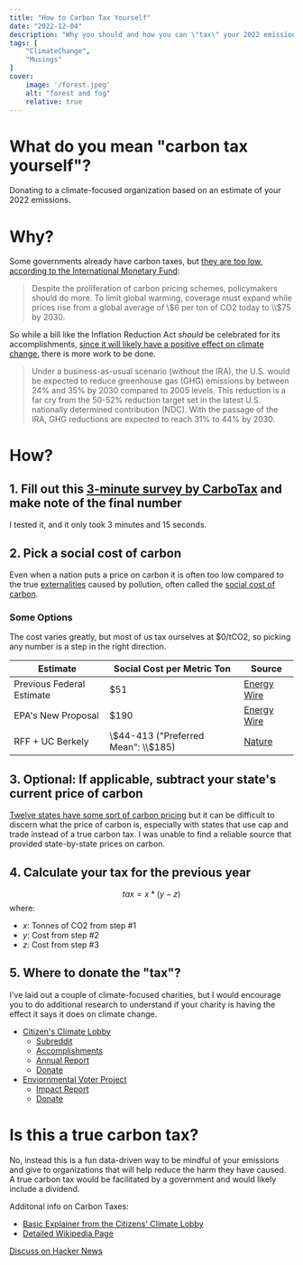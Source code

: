 ```yaml
---
title: "How to Carbon Tax Yourself"
date: "2022-12-04"
description: "Why you should and how you can \"tax\" your 2022 emissions"
tags: [
    "ClimateChange",
    "Musings"
]
cover:
    image: '/forest.jpeg'
    alt: "forest and fog"
    relative: true
---
```


# What do you mean "carbon tax yourself"?
Donating to a climate-focused organization based on an estimate of your 2022 emissions. 

# Why?

Some governments already have carbon taxes, but [they are too low, according to the International Monetary Fund](https://www.imf.org/en/Blogs/Articles/2022/07/21/blog-more-countries-are-pricing-carbon-but-emissions-are-still-too-cheap):

>Despite the proliferation of carbon pricing schemes, policymakers should do more. To limit global warming, coverage must expand while prices rise from a global average of \\$6 per ton of CO2 today to \\$75 by 2030.

So while a bill like the Inflation Reduction Act *should* be celebrated for its accomplishments, [since it will likely have a positive effect on climate change](https://www.wri.org/update/brief-summary-climate-and-energy-provisions-inflation-reduction-act-2022), there is more work to be done.

>Under a business-as-usual scenario (without the IRA), the U.S. would be expected to reduce greenhouse gas (GHG) emissions by between 24% and 35% by 2030 compared to 2005 levels. This reduction is a far cry from the 50-52% reduction target set in the latest U.S. nationally determined contribution (NDC). With the passage of the IRA, GHG reductions are expected to reach 31% to 44% by 2030.


# How?
## 1. Fill out this [3-minute survey by CarboTax](http://carbotax.org/) and make note of the final number
I tested it, and it only took 3 minutes and 15 seconds.

## 2. Pick a social cost of carbon
Even when a nation puts a price on carbon it is often too low compared to the true [externalities](https://www.investopedia.com/terms/e/externality.asp) caused by pollution, often called the [social cost of carbon](https://www.rff.org/publications/explainers/social-cost-carbon-101/). 
### Some Options
The cost varies greatly, but most of us tax ourselves at $0/tCO2, so picking any number is a step in the right direction.

| Estimate                  | Social Cost per Metric Ton | Source                                                                                                                                                                                          |
|---------------------------|------------------|-------------------------------------------------------------------------------------------------------------------------------------------------------------------------------------------------|
| Previous Federal Estimate | $51               | [Energy Wire](https://www.eenews.net/articles/epa-floats-sharply-increased-social-cost-of-carbon/#:~:text=That%20document%20estimates%20the%20social,future%20impacts%20of%20climate%20change.) |
| EPA's New Proposal        | $190              | [Energy Wire](https://www.eenews.net/articles/epa-floats-sharply-increased-social-cost-of-carbon/#:~:text=That%20document%20estimates%20the%20social,future%20impacts%20of%20climate%20change.) |
| RFF + UC Berkely          | \\$44-413 ("Preferred Mean": \\$185)          | [Nature](https://www.nature.com/articles/s41586-022-05224-9)                                                                                                                                    |
## 3. Optional: If applicable, subtract your state's current price of carbon
[Twelve states have some sort of carbon pricing](https://www.c2es.org/document/us-state-carbon-pricing-policies/#:~:text=Those%20states%20are%20California%20and,Greenhouse%20Gas%20Initiative%20(RGGI).) but it can be difficult to discern what the price of carbon is, especially with states that use cap and trade instead of a true carbon tax. I was unable to find a reliable source that provided state-by-state prices on carbon. 
## 4. Calculate your tax for the previous year
$$ tax = x * (y-z)$$
where:

- $x$: Tonnes of CO2 from step #1 
- $y$: Cost from step #2
- $z$: Cost from step #3 

## 5. Where to donate the "tax"?
I've laid out a couple of climate-focused charities, but I would encourage you to do additional research to understand if your charity is having the effect it says it does on climate change. 
- [Citizen's Climate Lobby](https://citizensclimatelobby.org/)
	- [Subreddit](https://www.reddit.com/r/CitizensClimateLobby/)
	- [Accomplishments](https://citizensclimatelobby.org/about-ccl/accomplishments/)
	- [Annual Report](https://citizensclimatelobby.org/about-ccl/annual-report/)
	- [Donate](https://citizensclimatelobby.org/donate/)
- [Enviornmental Voter Project](https://www.environmentalvoter.org/)
	- [Impact Report](https://www.environmentalvoter.org/sites/default/files/documents/2021-impact-report.pdf)
	- [Donate](https://www.environmentalvoter.org/donate)


# Is this a true carbon tax?
No, instead this is a fun data-driven way to be mindful of your emissions and give to organizations that will help reduce the harm they have caused. A true carbon tax would be facilitated by a government and would likely include a dividend.

Additonal info on Carbon Taxes:
- [Basic Explainer from the Citizens' Climate Lobby](https://citizensclimatelobby.org/basics-carbon-fee-dividend/)
- [Detailed Wikipedia Page](https://en.wikipedia.org/wiki/Carbon_fee_and_dividend.)

[Discuss on Hacker News](https://news.ycombinator.com/item?id=34221170)